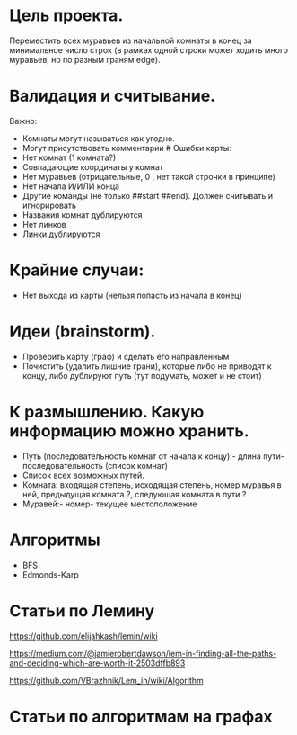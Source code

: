 # Цель проекта.

Переместить всех муравьев из начальной комнаты в конец за минимальное число строк (в рамках одной строки может ходить много муравьев, но по разным граням edge).

# Валидация и считывание.
Важно:
- Комнаты могут называться как угодно.
- Могут присутствовать комментарии #
Ошибки карты:
- Нет комнат (1 комната?)
- Совпадающие координаты у комнат
- Нет муравьев (отрицательные, 0 , нет такой строчки в принципе)
- Нет начала И/ИЛИ конца
- Другие команды (не только ##start ##end). Должен считывать и игнорировать
- Названия комнат дублируются
- Нет линков
- Линки дублируются

# Крайние случаи:
- Нет выхода из карты (нельзя попасть из начала в конец)

# Идеи (brainstorm).

- Проверить карту (граф) и сделать его направленным
- Почистить (удалить лишние грани), которые либо не приводят к концу, либо дублируют путь (тут подумать, может и не стоит)

# К размышлению. Какую информацию можно хранить.

- Путь (последовательность комнат от начала к концу):- длина пути- последовательность (список комнат)
- Список всех возможных путей.
- Комната: входящая степень, исходящая степень, номер муравья в ней, предыдущая комната ?, следующая комната в пути ?
- Муравей:- номер- текущее местоположение 

# Алгоритмы

- BFS
- Edmonds-Karp

# Статьи по Лемину

https://github.com/elijahkash/lemin/wiki

https://medium.com/@jamierobertdawson/lem-in-finding-all-the-paths-and-deciding-which-are-worth-it-2503dffb893

https://github.com/VBrazhnik/Lem_in/wiki/Algorithm

# Статьи по алгоритмам на графах


